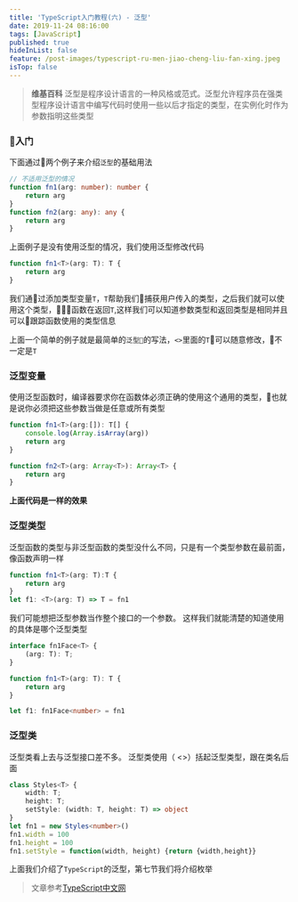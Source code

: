 ```yaml
---
title: 'TypeScript入门教程(六) - 泛型'
date: 2019-11-24 08:16:00
tags: [JavaScript]
published: true
hideInList: false
feature: /post-images/typescript-ru-men-jiao-cheng-liu-fan-xing.jpeg
isTop: false
---
```


> **维基百科**  泛型是程序设计语言的一种风格或范式。泛型允许程序员在强类型程序设计语言中编写代码时使用一些以后才指定的类型，在实例化时作为参数指明这些类型
<!--more-->

### 入门

下面通过两个例子来介绍`泛型`的基础用法

```typescript
// 不适用泛型的情况
function fn1(arg: number): number {
    return arg
}
function fn2(arg: any): any {
    return arg
}
```
上面例子是没有使用泛型的情况，我们使用泛型修改代码

```typescript
function fn1<T>(arg: T): T {
    return arg
}
```

我们通过添加类型变量`T`，`T`帮助我们捕获用户传入的类型，之后我们就可以使用这个类型，函数在返回`T`,这样我们可以知道参数类型和返回类型是相同并且可以跟踪函数使用的类型信息

上面一个简单的例子就是最简单的`泛型`的写法，`<>`里面的`T`可以随意修改，不一定是`T`

### 泛型变量

使用泛型函数时，编译器要求你在函数体必须正确的使用这个通用的类型，也就是说你必须把这些参数当做是任意或所有类型

```typescript
function fn1<T>(arg:[]): T[] {
    console.log(Array.isArray(arg))
    return arg
}

function fn2<T>(arg: Array<T>): Array<T> {
    return arg
}
```

**上面代码是一样的效果**

### 泛型类型

泛型函数的类型与非泛型函数的类型没什么不同，只是有一个类型参数在最前面，像函数声明一样

```typescript
function fn1<T>(arg: T):T {
    return arg
}
let f1: <T>(arg: T) => T = fn1
```

我们可能想把泛型参数当作整个接口的一个参数。 这样我们就能清楚的知道使用的具体是哪个泛型类型

```typescript
interface fn1Face<T> {
    (arg: T): T;
}

function fn1<T>(arg: T): T {
    return arg
}

let f1: fn1Face<number> = fn1
```

### 泛型类

泛型类看上去与泛型接口差不多。 泛型类使用（ <>）括起泛型类型，跟在类名后面

```typescript
class Styles<T> {
    width: T;
    height: T;
    setStyle: (width: T, height: T) => object
}
let fn1 = new Styles<number>()
fn1.width = 100
fn1.height = 100
fn1.setStyle = function(width, height) {return {width,height}}
```

上面我们介绍了`TypeScript`的泛型，第七节我们将介绍枚举

> 文章参考[TypeScript中文网](https://www.tslang.cn/docs/handbook/variable-declarations.html)